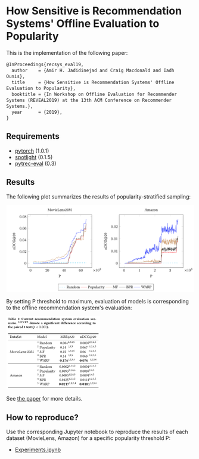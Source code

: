 # How Sensitive is Recommendation Systems' Offline Evaluation to Popularity

This is the implementation of the following paper:

```
@InProceedings{recsys_eval19,
  author    = {Amir H. Jadidinejad and Craig Macdonald and Iadh Ounis},
  title     = {How Sensitive is Recommendation Systems' Offline Evaluation to Popularity},
  booktitle = {In Workshop on Offline Evaluation for Recommender Systems (REVEAL2019) at the 13th ACM Conference on Recommender Systems.},
  year      = {2019},
}
```

## Requirements
* [pytorch](https://github.com/pytorch/pytorch) (1.0.1)
* [spotlight](https://github.com/maciejkula/spotlight) (0.1.5)
* [pytrec-eval](https://github.com/cvangysel/pytrec_eval) (0.3)


## Results
The following plot summarizes the results of popularity-stratified sampling:

![popularity stratified sampling](popularity_stratified_sampling.png)

By setting P threshold to maximum, evaluation of models is corresponding to the offline recommendation system's evaluation:

<img src="offline_results.png" width="50%">


See [the paper](#) for more details.

## How to reproduce?
Use the corresponding Jupyter notebook to reproduce the results of each dataset (MovieLens, Amazon) for a specific popularity threshold P:
* [Experiments.ipynb](https://github.com/amirj/recsys_eval/blob/master/Experiments.ipynb)
